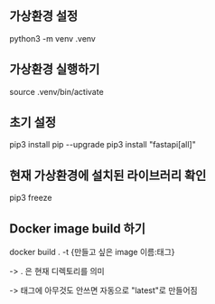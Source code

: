 ## 가상환경 설정
python3 -m venv .venv

## 가상환경 실행하기
source .venv/bin/activate

## 초기 설정
pip3 install pip --upgrade
pip3 install "fastapi[all]"

## 현재 가상환경에 설치된 라이브러리 확인
pip3 freeze

## Docker image build 하기
docker build . -t {만들고 싶은 image 이름:태그}

-> . 은 현재 디렉토리를 의미

-> 태그에 아무것도 안쓰면 자동으로 "latest"로 만들어짐